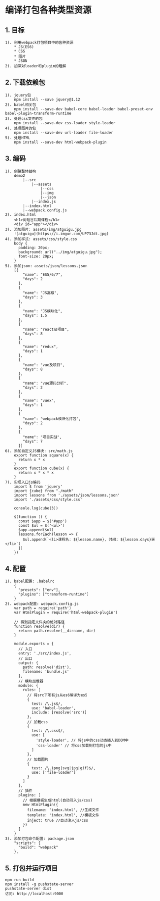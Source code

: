 # 编译打包各种类型资源
## 1. 目标
    1). 利用webpack打包项目中的各种资源
        * JS(ES6)
        * CSS
        * 图片
        * JSON
    2). 加深对loader和plugin的理解
    
## 2. 下载依赖包
    1). jquery包
        npm install --save jquery@1.12
    2). babel相关包
        npm install --save-dev babel-core babel-loader babel-preset-env babel-plugin-transform-runtime
    3). 处理css文件的包
        npm install --save-dev css-loader style-loader
    4). 处理图片的包
        npm install --save-dev url-loader file-loader
    5). 处理HTML
        npm install --save-dev html-webpack-plugin
    
## 3. 编码
    1). 创建整体结构
        demo2
            |--src
                |--assets
                    |--css
                    |--img
                    |--json
                |--index.js
            |--index.html
            |--webpack.config.js
    2). index.html
        <h1>尚硅谷后期课程</h1>
        <div id="app"></div>   
    3). 添加图片: assets/img/atguigu.jpg
		![atguigu](https://i.imgur.com/UP73Jdt.jpg)
    4). 添加样式: assets/css/style.css
        body {
          padding: 20px;
          background: url("../img/atguigu.jpg");
          font-size: 20px;
        }
    5). 添加json: assets/json/lessons.json
        [{
            "name": "ES5/6/7",
            "days": 2
          },
          {
            "name": "JS高级",
            "days": 3
          },
          {
            "name": "JS模块化",
            "days": 1.5
          },
          {
            "name": "react及项目",
            "days": 8
          },
          {
            "name": "redux",
            "days": 1
          },
          {
            "name": "vue及项目",
            "days": 8
          },
          {
            "name": "vue源码分析",
            "days": 2
          },
          {
            "name": "vuex",
            "days": 1
          },
          {
            "name": "webpack模块化打包",
            "days": 2
          },
          {
            "name": "项目实战",
            "days": 7
          }]
    6). 添加自定义JS模块: src/math.js
        export function square(x) {
          return x * x
        }
        export function cube(x) {
          return x * x * x
        }
    7). 实现入口js编码
        import $ from 'jquery'
        import {cube} from "./math"
        import lessons from './assets/json/lessons.json'
        import './assets/css/style.css'
        
        console.log(cube(3))
        
        $(function () {
          const $app = $('#app')
          const $ul = $('<ul>')
          $app.append($ul)
          lessons.forEach(lesson => {
            $ul.append(`<li>课程名: ${lesson.name}, 时间: ${lesson.days}天</li>`)
          })
        })
        
## 4. 配置
    1). babel配置: .babelrc
        {
          "presets": ["env"],
          "plugins": ["transform-runtime"]
        }  
    2). webpack配置: webpack.config.js
        var path = require('path')
        var HtmlPlugin = require('html-webpack-plugin')
        
        // 得到指定文件夹的绝对路径
        function resolve(dir) {
          return path.resolve(__dirname, dir)
        }
        
        module.exports = {
          // 入口
          entry: './src/index.js',
          // 出口
          output: {
            path: resolve('dist'),
            filename: 'bundle.js'
          },
          // 模块加载器
          module: {
            rules: [
              // 将src下所有js从es6编译为es5
              {
                test: /\.js$/,
                use: 'babel-loader',
                include: [resolve('src')]
              },
              // 加载css
              {
                test: /\.css$/,
                use: [
                  'style-loader', // 将js中的css动态插入到DOM中
                  'css-loader' // 将css加载到打包的js中
                ]
              },
              // 加载图片
              {
                test: /\.(png|svg|jpg|gif)$/,
                use: ['file-loader']
              }
            ]
          },
          // 插件
          plugins: [
            // 根据模板生成html(自动引入js/css)
            new HtmlPlugin({
              filename: 'index.html', //生成文件
              template: 'index.html', //模板文件
              inject: true //自动注入js/css
            })
          ]
        }
    3). 添加打包命令配置: package.json
        "scripts": {
          "build": "webpack"
        },
        
## 5. 打包并运行项目
    npm run build
    npm install -g pushstate-server
    pushstate-server dist
    访问: http://localhost:9000
